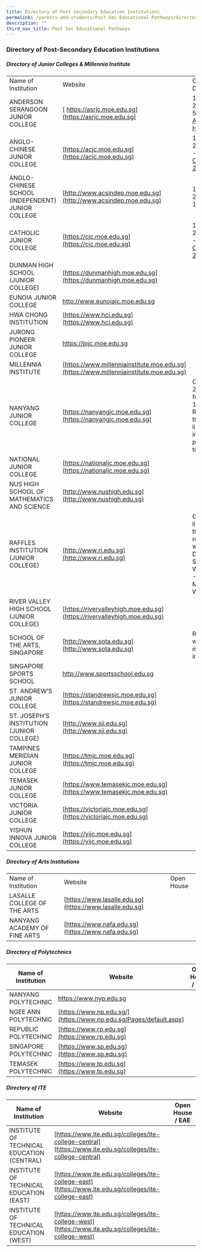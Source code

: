 ```yaml
---
title: Directory of Post Secondary Education Institutions
permalink: /parents-and-students/Post-Sec-Educational-Pathways/directory-of-post-sec-edu/
description: ""
third_nav_title: Post Sec Educational Pathways
---
```

### Directory of Post-Secondary Education Institutions

##### Directory of Junior Colleges & Millennia Institute

|                                                   |                                                                                        |                                                                                                                             |
| ------------------------------------------------- | -------------------------------------------------------------------------------------- | --------------------------------------------------------------------------------------------------------------------------- |
| Name of Institution                               | Website                                                                                | Open House / DSA                                                                                                            |
| ANDERSON SERANGOON JUNIOR COLLEGE                 | [ https://asrjc.moe.edu.sg](https://asrjc.moe.edu.sg)         |13 January 2023 (1pm - 5.30pm) [ASRJC Open House 2023](https://asrjc.moe.edu.sg/e-open-house-2023/)|
| ANGLO-CHINESE JUNIOR COLLEGE                      | [https://acjc.moe.edu.sg](https://acjc.moe.edu.sg)           |11 January 2023 (12pm - 5pm) [ACJC Open House 2023](https://acjc.moe.edu.sg/others/announcements/acjc-open-house-2023) |
| ANGLO-CHINESE SCHOOL (INDEPENDENT) JUNIOR COLLEGE | [http://www.acsindep.moe.edu.sg](http://www.acsindep.moe.edu.sg)|15 April 2023 (8am - 12.30pm)|
| CATHOLIC JUNIOR COLLEGE | [https://cjc.moe.edu.sg](https://cjc.moe.edu.sg)|13 January 2023 (10am - 4pm) [CJC Open House 2023](https://cjc.moe.edu.sg/cjc/highlights/cjc-open-house-2023)|
| DUNMAN HIGH SCHOOL (JUNIOR COLLEGE)               | [https://dunmanhigh.moe.edu.sg](https://dunmanhigh.moe.edu.sg)                         |                                                                                                                             |
| EUNOIA JUNIOR COLLEGE                             | [ http://www.eunoiajc.moe.edu.sg ](http://www.eunoiajc.moe.edu.sg)                     |                                                                                                                             |
| HWA CHONG INSTITUTION                             | [https://www.hci.edu.sg](https://www.hci.edu.sg)                                       |                                                                                                                             |
| JURONG PIONEER JUNIOR COLLEGE                     | [https://jpjc.moe.edu.sg ](https://jpjc.moe.edu.sg)                                    |                                                                                                                             |
| MILLENNIA INSTITUTE                               | [https://www.millenniainstitute.moe.edu.sg](https://www.millenniainstitute.moe.edu.sg) |                                                                                                                             |
| NANYANG JUNIOR COLLEGE                            | [https://nanyangjc.moe.edu.sg](https://nanyangjc.moe.edu.sg)                           | Open House 28 May (Sat) from 1000h – 1200h Register via the following link.For more information, please refer to microsite. |
| NATIONAL JUNIOR COLLEGE                           | [https://nationaljc.moe.edu.sg](https://nationaljc.moe.edu.sg)                         |                                                                                                                             |
| NUS HIGH SCHOOL OF MATHEMATICS AND SCIENCE        | [http://www.nushigh.edu.sg](http://www.nushigh.edu.sg)                                 |                                                                                                                             |
| RAFFLES INSTITUTION (JUNIOR COLLEGE)              | [http://www.ri.edu.sg](http://www.ri.edu.sg)                                           | Click on the link below to the respective webinars DSA-JC Sports WebinarDSA-JC Acad & MLEP Webinar                          |
| RIVER VALLEY HIGH SCHOOL (JUNIOR COLLEGE)         | [https://rivervalleyhigh.moe.edu.sg](https://rivervalleyhigh.moe.edu.sg)               |                                                                                                                             |
| SCHOOL OF THE ARTS, SINGAPORE                     | [http://www.sota.edu.sg](http://www.sota.edu.sg)                                       | Refer to website for more information.                                                                                      |
| SINGAPORE SPORTS SCHOOL                           | [http://www.sportsschool.edu.sg ](http://www.sportsschool.edu.sg)                      |                                                                                                                             |
| ST. ANDREW’S JUNIOR COLLEGE                       | [https://standrewsjc.moe.edu.sg](https://standrewsjc.moe.edu.sg)                       |                                                                                                                             |
| ST. JOSEPH’S INSTITUTION (JUNIOR COLLEGE)         | [http://www.sji.edu.sg](http://www.sji.edu.sg)                                         |                                                                                                                             |
| TAMPINES MERIDIAN JUNIOR COLLEGE                  | [https://tmjc.moe.edu.sg](https://tmjc.moe.edu.sg)                                     |                                                                                                                             |
| TEMASEK JUNIOR COLLEGE                            | [https://www.temasekjc.moe.edu.sg](https://www.temasekjc.moe.edu.sg)                   |                                                                                                                             |
| VICTORIA JUNIOR COLLEGE                           | [https://victoriajc.moe.edu.sg](https://victoriajc.moe.edu.sg)                         |                                                                                                                             |
| YISHUN INNOVA JUNIOR COLLEGE                      | [https://yijc.moe.edu.sg](https://yijc.moe.edu.sg)                                     |                                                                                                                             |

##### Directory of Arts Institutions

|                              |                                                          |            |
| ---------------------------- | -------------------------------------------------------- | ---------- |
| Name of Institution          | Website                                                  | Open House |
| LASALLE COLLEGE OF THE ARTS  | [https://www.lasalle.edu.sg](https://www.lasalle.edu.sg) |            |
| NANYANG ACADEMY OF FINE ARTS | [https://www.nafa.edu.sg](https://www.nafa.edu.sg)       |            |

##### Directory of Polytechnics

| Name of Institution   | Website                                                                                                                                                                                                                                                                                                                                                                                                                                                                           | Open House / EAE                                                                                |
| --------------------- | --------------------------------------------------------------------------------------------------------------------------------------------------------------------------------------------------------------------------------------------------------------------------------------------------------------------------------------------------------------------------------------------------------------------------------------------------------------------------------- | ----------------------------------------------------------------------------------------------- |
| NANYANG POLYTECHNIC   | [https://www.nyp.edu.sg ](https://www.nyp.edu.sg) ||
| NGEE ANN POLYTECHNIC  | [https://www.np.edu.sg/](https://www.np.edu.sg/Pages/default.aspx)||
| REPUBLIC POLYTECHNIC  | [https://www.rp.edu.sg](https://www.rp.edu.sg)| |
| SINGAPORE POLYTECHNIC | [https://www.sp.edu.sg](https://www.sp.edu.sg) ||
| TEMASEK POLYTECHNIC   | [https://www.tp.edu.sg](https://www.tp.edu.sg)||

##### Directory of ITE

| Name of Institution                        | Website                                                                                                    | Open House / EAE |
| ------------------------------------------ | ---------------------------------------------------------------------------------------------------------- | ---------------- |
| INSTITUTE OF TECHNICAL EDUCATION (CENTRAL) | [https://www.ite.edu.sg/colleges/ite-college-central](https://www.ite.edu.sg/colleges/ite-college-central) |                  |
| INSTITUTE OF TECHNICAL EDUCATION (EAST)    | [https://www.ite.edu.sg/colleges/ite-college-east](https://www.ite.edu.sg/colleges/ite-college-east)       |                  |
| INSTITUTE OF TECHNICAL EDUCATION (WEST)    | [https://www.ite.edu.sg/colleges/ite-college-west](https://www.ite.edu.sg/colleges/ite-college-west)       |                  |